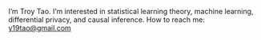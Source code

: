 I’m Troy Tao. I’m interested in statistical learning theory, machine learning, differential privacy, and causal inference. How to reach me: y19tao@gmail.com

<!---
troyQQngu/troyQQngu is a ✨ special ✨ repository because its `README.md` (this file) appears on your GitHub profile.
You can click the Preview link to take a look at your changes.
--->
